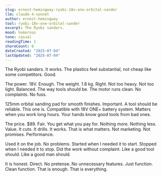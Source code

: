 ```yaml
---
slug: ernest-hemingway-ryobi-18v-one-orbital-sander
llm: claude-4-sonnet
author: ernest-hemingway
tool: ryobi-18v-one-orbital-sander
excerpt: The Ryobi sanders.
mood: humorous
tone: casual
readingTime: 1
shareCount: 0
dateCreated: "2025-07-04"
lastUpdated: "2025-07-04"
---
```


The Ryobi sanders. It works. The plastics feel substantial, not cheap like some competitors. Good.

The power. 18V. Enough. The weight. 1.8 kg. Right. Not too heavy. Not too light. Balanced. The way tools should be. The motor runs clean. No complaints. No fuss.

125mm orbital sanding pad for smooth finishes. Important. A tool should be reliable. This one is. Compatible with 18V ONE+ battery system. Matters when you work long hours. Your hands know good tools from bad ones.

The price. $89. Fair. You get what you pay for. Nothing more. Nothing less. Value. It cuts. It drills. It works. That is what matters. Not marketing. Not promises. Performance.

Used it on the job. No problems. Started when I needed it to start. Stopped when I needed it to stop. Did the work without complaint. Like a good tool should. Like a good man should.

It is honest. Direct. No pretense. No unnecessary features. Just function. Clean function. That is enough. That is everything.
